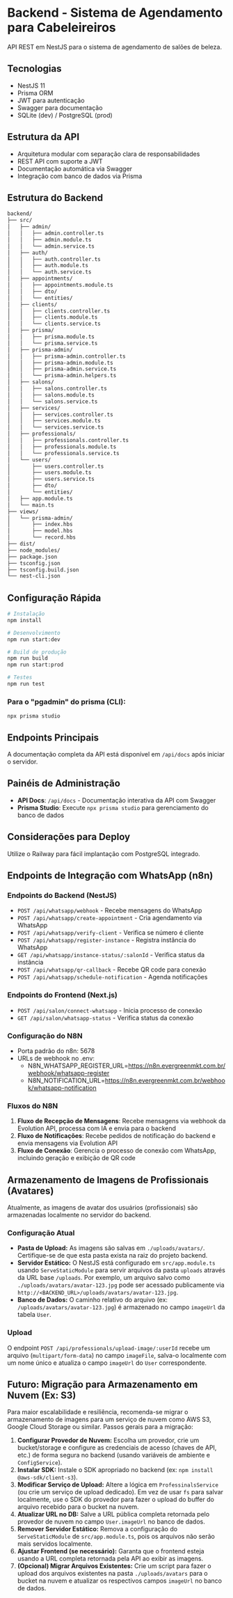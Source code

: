 # Backend - Sistema de Agendamento para Cabeleireiros

API REST em NestJS para o sistema de agendamento de salões de beleza.

## Tecnologias

- NestJS 11
- Prisma ORM
- JWT para autenticação
- Swagger para documentação
- SQLite (dev) / PostgreSQL (prod)

## Estrutura da API

- Arquitetura modular com separação clara de responsabilidades
- REST API com suporte a JWT
- Documentação automática via Swagger
- Integração com banco de dados via Prisma

## Estrutura do Backend

```bash
backend/
├── src/
│   ├── admin/
│   │   ├── admin.controller.ts
│   │   ├── admin.module.ts
│   │   └── admin.service.ts
│   ├── auth/
│   │   ├── auth.controller.ts
│   │   ├── auth.module.ts
│   │   └── auth.service.ts
│   ├── appointments/
│   │   ├── appointments.module.ts
│   │   ├── dto/
│   │   └── entities/
│   ├── clients/
│   │   ├── clients.controller.ts
│   │   ├── clients.module.ts
│   │   └── clients.service.ts
│   ├── prisma/
│   │   ├── prisma.module.ts
│   │   └── prisma.service.ts
│   ├── prisma-admin/
│   │   ├── prisma-admin.controller.ts
│   │   ├── prisma-admin.module.ts
│   │   ├── prisma-admin.service.ts
│   │   └── prisma-admin.helpers.ts
│   ├── salons/
│   │   ├── salons.controller.ts
│   │   ├── salons.module.ts
│   │   └── salons.service.ts
│   ├── services/
│   │   ├── services.controller.ts
│   │   ├── services.module.ts
│   │   └── services.service.ts
│   ├── professionals/
│   │   ├── professionals.controller.ts
│   │   ├── professionals.module.ts
│   │   └── professionals.service.ts
│   └── users/
│       ├── users.controller.ts
│       ├── users.module.ts
│       ├── users.service.ts
│       ├── dto/
│       └── entities/
│   ├── app.module.ts
│   └── main.ts
├── views/
│   └── prisma-admin/
│       ├── index.hbs
│       ├── model.hbs
│       └── record.hbs
├── dist/
├── node_modules/
├── package.json
├── tsconfig.json
├── tsconfig.build.json
└── nest-cli.json
```

## Configuração Rápida

```bash
# Instalação
npm install

# Desenvolvimento
npm run start:dev

# Build de produção
npm run build
npm run start:prod

# Testes
npm run test
```

### Para o "pgadmin" do prisma (CLI):

```
npx prisma studio
```

## Endpoints Principais

A documentação completa da API está disponível em `/api/docs` após iniciar o servidor.

## Painéis de Administração

- **API Docs**: `/api/docs` - Documentação interativa da API com Swagger
- **Prisma Studio**: Execute `npx prisma studio` para gerenciamento do banco de dados

## Considerações para Deploy

Utilize o Railway para fácil implantação com PostgreSQL integrado.

## Endpoints de Integração com WhatsApp (n8n)

### Endpoints do Backend (NestJS)

- `POST /api/whatsapp/webhook` - Recebe mensagens do WhatsApp
- `POST /api/whatsapp/create-appointment` - Cria agendamento via WhatsApp
- `POST /api/whatsapp/verify-client` - Verifica se número é cliente
- `POST /api/whatsapp/register-instance` - Registra instância do WhatsApp
- `GET /api/whatsapp/instance-status/:salonId` - Verifica status da instância
- `POST /api/whatsapp/qr-callback` - Recebe QR code para conexão
- `POST /api/whatsapp/schedule-notification` - Agenda notificações

### Endpoints do Frontend (Next.js)

- `POST /api/salon/connect-whatsapp` - Inicia processo de conexão
- `GET /api/salon/whatsapp-status` - Verifica status da conexão

### Configuração do N8N

- Porta padrão do n8n: 5678
- URLs de webhook no .env:
  - N8N_WHATSAPP_REGISTER_URL=https://n8n.evergreenmkt.com.br/webhook/whatsapp-register
  - N8N_NOTIFICATION_URL=https://n8n.evergreenmkt.com.br/webhook/whatsapp-notification

### Fluxos do N8N

1. **Fluxo de Recepção de Mensagens**: Recebe mensagens via webhook da Evolution API, processa com IA e envia para o backend
2. **Fluxo de Notificações**: Recebe pedidos de notificação do backend e envia mensagens via Evolution API
3. **Fluxo de Conexão**: Gerencia o processo de conexão com WhatsApp, incluindo geração e exibição de QR code

## Armazenamento de Imagens de Profissionais (Avatares)

Atualmente, as imagens de avatar dos usuários (profissionais) são armazenadas localmente no servidor do backend.

### Configuração Atual

- **Pasta de Upload:** As imagens são salvas em `./uploads/avatars/`. Certifique-se de que esta pasta exista na raiz do projeto backend.
- **Servidor Estático:** O NestJS está configurado em `src/app.module.ts` usando `ServeStaticModule` para servir arquivos da pasta `uploads` através da URL base `/uploads`. Por exemplo, um arquivo salvo como `./uploads/avatars/avatar-123.jpg` pode ser acessado publicamente via `http://<BACKEND_URL>/uploads/avatars/avatar-123.jpg`.
- **Banco de Dados:** O caminho relativo do arquivo (ex: `/uploads/avatars/avatar-123.jpg`) é armazenado no campo `imageUrl` da tabela `User`.

### Upload

O endpoint `POST /api/professionals/upload-image/:userId` recebe um arquivo (`multipart/form-data`) no campo `imageFile`, salva-o localmente com um nome único e atualiza o campo `imageUrl` do `User` correspondente.

## Futuro: Migração para Armazenamento em Nuvem (Ex: S3)

Para maior escalabilidade e resiliência, recomenda-se migrar o armazenamento de imagens para um serviço de nuvem como AWS S3, Google Cloud Storage ou similar. Passos gerais para a migração:

1.  **Configurar Provedor de Nuvem:** Escolha um provedor, crie um bucket/storage e configure as credenciais de acesso (chaves de API, etc.) de forma segura no backend (usando variáveis de ambiente e `ConfigService`).
2.  **Instalar SDK:** Instale o SDK apropriado no backend (ex: `npm install @aws-sdk/client-s3`).
3.  **Modificar Serviço de Upload:** Altere a lógica em `ProfessinalsService` (ou crie um serviço de upload dedicado). Em vez de usar `fs` para salvar localmente, use o SDK do provedor para fazer o upload do buffer do arquivo recebido para o bucket na nuvem.
4.  **Atualizar URL no DB:** Salve a URL pública completa retornada pelo provedor de nuvem no campo `User.imageUrl` no banco de dados.
5.  **Remover Servidor Estático:** Remova a configuração do `ServeStaticModule` de `src/app.module.ts`, pois os arquivos não serão mais servidos localmente.
6.  **Ajustar Frontend (se necessário):** Garanta que o frontend esteja usando a URL completa retornada pela API ao exibir as imagens.
7.  **(Opcional) Migrar Arquivos Existentes:** Crie um script para fazer o upload dos arquivos existentes na pasta `./uploads/avatars` para o bucket na nuvem e atualizar os respectivos campos `imageUrl` no banco de dados.
